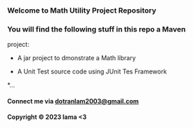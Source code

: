 ### Welcome to Math Utility Project Repository 

### You will find the following stuff in this repo a Maven 
project: 

* A jar project to dmonstrate a Math library

* A Unit Test source code using JUnit Tes Framework

*...

#### Connect me via dotranlam2003@gmail.com

#### Copyright &#169; 2023 lama <3 